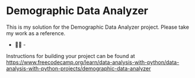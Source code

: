 # Demographic Data Analyzer

This is my solution for the Demographic Data Analyzer project. Please take my work as a reference. 

- 🫶🏻 -

Instructions for building your project can be found at https://www.freecodecamp.org/learn/data-analysis-with-python/data-analysis-with-python-projects/demographic-data-analyzer
